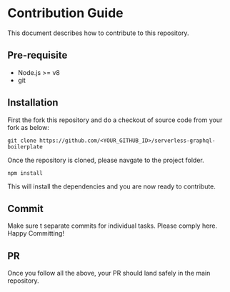 # Contribution Guide

This document describes how to contribute to this repository.

## Pre-requisite

- Node.js >= v8
- git

## Installation

First the fork this repository and do a checkout of source code from your fork as below:

```console
git clone https://github.com/<YOUR_GITHUB_ID>/serverless-graphql-boilerplate
```

Once the repository is cloned, please navgate to the project folder.

```console
npm install
```

This will install the dependencies and you are now ready to contribute.

## Commit

Make sure t separate commits for individual tasks. Please comply here. Happy Committing! 

## PR

Once you follow all the above, your PR should land safely in the main repository.
